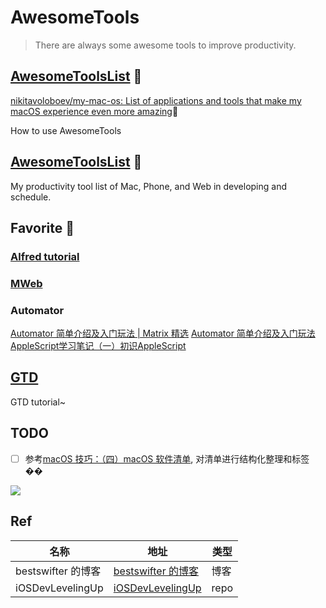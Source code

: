 # AwesomeTools

> There are always some awesome tools to improve productivity.

## [AwesomeToolsList](https://github.com/FrizzleFur/AwesomeTools/blob/master/Awesome%E5%B7%A5%E5%85%B7%E8%A7%A3%E6%9E%90.md) 💎 
[nikitavoloboev/my-mac-os: List of applications and tools that make my macOS experience even more amazing](https://github.com/nikitavoloboev/my-mac-os)💎 

How to use AwesomeTools 

## [AwesomeToolsList](https://github.com/FrizzleFur/AwesomeTools/blob/master/AwesomeTools%E6%B8%85%E5%8D%95.md) 🚀

My productivity tool list of Mac, Phone, and Web in developing and schedule.

## Favorite 💖

### [Alfred tutorial](https://github.com/FrizzleFur/AwesomeTools/blob/master/Awesome%E6%95%88%E7%8E%87%E7%A5%9E%E5%99%A8/%E6%95%88%E7%8E%87%E5%B7%A5%E5%85%B7/%E5%B7%A5%E5%85%B7-Alfred%E6%95%99%E7%A8%8B.md)

### [MWeb](https://github.com/FrizzleFur/AwesomeTools/blob/master/Awesome%E5%B7%A5%E5%85%B7%E8%A7%A3%E6%9E%90.md#mweb)

### Automator

[Automator 简单介绍及入门玩法 | Matrix 精选](https://sspai.com/post/36667)
[Automator 简单介绍及入门玩法](https://sspai.com/post/36658)
[AppleScript学习笔记（一）初识AppleScript](http://blog.csdn.net/jymn_chen/article/details/19755895)


## [GTD](https://github.com/FrizzleFur/AwesomeTools/blob/master/GTD%E7%90%86%E5%BF%B5.md)

GTD tutorial~

## TODO


- [ ] 参考[macOS 技巧：（四）macOS 软件清单](https://itcharge.cn/efficient/macos-tip/macos-tips-software-list/#10), 对清单进行结构化整理和标签��

![](https://pic-mike.oss-cn-hongkong.aliyuncs.com/Blog/20220329162043.png)


## Ref

| 名称  |  地址 |  类型 |
|---|---|---|
|  bestswifter 的博客 | [bestswifter 的博客](https://github.com/bestswifter/blog)  |  博客 |
| iOSDevLevelingUp  | [iOSDevLevelingUp](https://github.com/ShannonChenCHN/iOSDevLevelingUp)   |  repo |